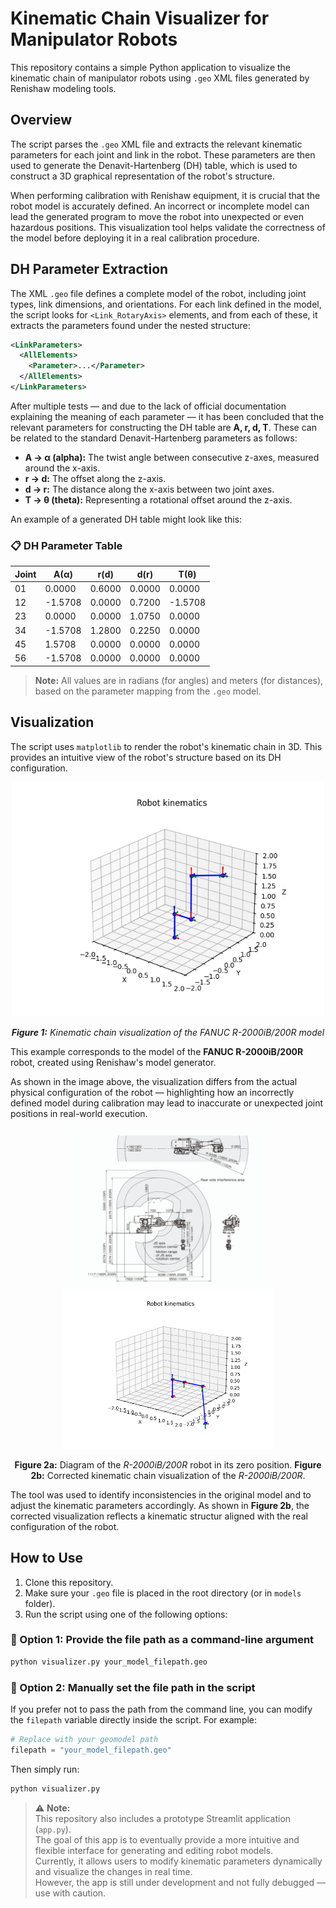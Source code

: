 # Kinematic Chain Visualizer for Manipulator Robots

This repository contains a simple Python application to visualize the kinematic chain of manipulator robots using `.geo` XML files generated by Renishaw modeling tools.

## Overview

The script parses the `.geo` XML file and extracts the relevant kinematic parameters for each joint and link in the robot. These parameters are then used to generate the Denavit-Hartenberg (DH) table, which is used to construct a 3D graphical representation of the robot's structure.

When performing calibration with Renishaw equipment, it is crucial that the robot model is accurately defined. An incorrect or incomplete model can lead the generated program to move the robot into unexpected or even hazardous positions. This visualization tool helps validate the correctness of the model before deploying it in a real calibration procedure.

## DH Parameter Extraction
The XML `.geo` file defines a complete model of the robot, including joint types, link dimensions, and orientations. For each link defined in the model, the script looks for `<Link_RotaryAxis>` elements, and from each of these, it extracts the parameters found under the nested structure:
```xml
<LinkParameters>
  <AllElements>
    <Parameter>...</Parameter>
  </AllElements>
</LinkParameters>
```
After multiple tests — and due to the lack of official documentation explaining the meaning of each parameter — it has been concluded that the relevant parameters for constructing the DH table are **A, r, d, T**. These can be related to the standard Denavit-Hartenberg parameters as follows:
- **A -> α (alpha):** The twist angle between consecutive z-axes, measured around the x-axis.
- **r -> d:** The offset along the z-axis.
- **d -> r:** The distance along the x-axis between two joint axes.
- **T -> θ (theta):** Representing a rotational offset around the z-axis.

An example of a generated DH table might look like this:

### 📋 DH Parameter Table

| Joint |     A(α)  |  r(d) |  d(r) |    T(θ)    |
|-------|-----------|-------|-------|------------|
| 01    | 0.0000    | 0.6000| 0.0000| 0.0000     |
| 12    | -1.5708   | 0.0000| 0.7200| -1.5708    |
| 23    | 0.0000    | 0.0000| 1.0750| 0.0000     |
| 34    | -1.5708   | 1.2800| 0.2250| 0.0000     |
| 45    | 1.5708    | 0.0000| 0.0000| 0.0000     |
| 56    | -1.5708   | 0.0000| 0.0000| 0.0000     |

> **Note:** All values are in radians (for angles) and meters (for distances), based on the parameter mapping from the `.geo` model.

## Visualization

The script uses `matplotlib` to render the robot's kinematic chain in 3D. This provides an intuitive view of the robot's structure based on its DH configuration.

<p align="center">
  <img src="res/R2000iB_200R.png" alt="Kinematic Chain Example" width="500"/>
</p>
<p align="center"><em><strong>Figure 1:</strong> Kinematic chain visualization of the FANUC R-2000iB/200R model</em></p>

This example corresponds to the model of the **FANUC R-2000iB/200R** robot, created using Renishaw's model generator. 

As shown in the image above, the visualization differs from the actual physical configuration of the robot — highlighting how an incorrectly defined model during calibration may lead to inaccurate or unexpected joint positions in real-world execution.

<p align="center">
  <img src="res/R2000iB_200R_dim.png" alt="model dimensions" width="300"/>
  <img src="res/R2000iB_200R_modif.png" alt="modify geometry" width="340"/>
</p>
<p align="center"><strong>Figure 2a:</strong> Diagram of the <em>R-2000iB/200R</em> robot in its zero position. <strong>Figure 2b:</strong> Corrected kinematic chain visualization of the <em>R-2000iB/200R</em>.</p>

The tool was used to identify inconsistencies in the original model and to adjust the kinematic parameters accordingly. As shown in **Figure 2b**, the corrected visualization reflects a  kinematic structur aligned with the real configuration of the robot.

## How to Use

1. Clone this repository.
2. Make sure your `.geo` file is placed in the root directory (or in `models` folder).
3. Run the script using one of the following options:

### 📌 Option 1: Provide the file path as a command-line argument

```bash
python visualizer.py your_model_filepath.geo
```

### 📌 Option 2: Manually set the file path in the script
If you prefer not to pass the path from the command line, you can modify the `filepath` variable directly inside the script. For example:
```py
# Replace with your geomodel path 
filepath = "your_model_filepath.geo"
```
Then simply run:
```bash
python visualizer.py
```

> ⚠️ **Note:**  
> This repository also includes a prototype Streamlit application (`app.py`).  
> The goal of this app is to eventually provide a more intuitive and flexible interface for generating and editing robot models.  
> Currently, it allows users to modify kinematic parameters dynamically and visualize the changes in real time.  
> However, the app is still under development and not fully debugged — use with caution.

